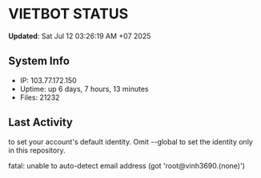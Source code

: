 # VIETBOT STATUS
**Updated**: Sat Jul 12 03:26:19 AM +07 2025

## System Info
- IP: 103.77.172.150
- Uptime: up 6 days, 7 hours, 13 minutes
- Files: 21232

## Last Activity

to set your account's default identity.
Omit --global to set the identity only in this repository.

fatal: unable to auto-detect email address (got 'root@vinh3690.(none)')
